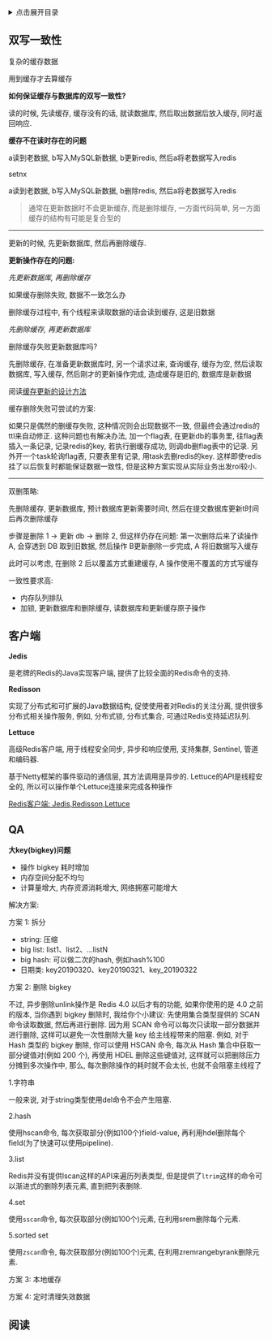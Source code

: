 <details>
<summary>点击展开目录</summary>
<!-- TOC -->

- [双写一致性](#双写一致性)
- [客户端](#客户端)
- [QA](#qa)
- [阅读](#阅读)

<!-- /TOC -->
</details>

## 双写一致性

复杂的缓存数据

用到缓存才去算缓存

**如何保证缓存与数据库的双写一致性?**

读的时候, 先读缓存, 缓存没有的话, 就读数据库, 然后取出数据后放入缓存, 同时返回响应.

**缓存不在读时存在的问题**

a读到老数据, b写入MySQL新数据, b更新redis, 然后a将老数据写入redis

setnx

a读到老数据, b写入MySQL新数据, b删除redis, 然后a将老数据写入redis

> 通常在更新数据时不会更新缓存, 而是删除缓存, 一方面代码简单, 另一方面缓存的结构有可能是复合型的

---

更新的时候, 先更新数据库, 然后再删除缓存.

**更新操作存在的问题:**

*先更新数据库, 再删除缓存*

如果缓存删除失败, 数据不一致怎么办

删除缓存过程中, 有个线程来读取数据的话会读到缓存, 这是旧数据

*先删除缓存, 再更新数据库*

删除缓存失败更新数据库吗?

先删除缓存, 在准备更新数据库时, 另一个请求过来, 查询缓存, 缓存为空, 然后读取数据库, 写入缓存, 然后刚才的更新操作完成, 造成缓存是旧的, 数据库是新数据

阅读[缓存更新的设计方法](https://segmentfault.com/a/1190000037509415)

缓存删除失败可尝试的方案:

如果只是偶然的删缓存失败, 这种情况则会出现数据不一致, 但最终会通过redis的ttl来自动修正.
这种问题也有解决办法, 加一个flag表, 在更新db的事务里, 往flag表插入一条记录, 记录redis的key, 若执行删缓存成功, 则调db删flag表中的记录.
另外开一个task轮询flag表, 只要表里有记录, 用task去删redis的key.
这样即使redis挂了以后恢复时都能保证数据一致性, 但是这种方案实现从实际业务出发roi较小.

---

双删策略:

先删除缓存, 更新数据库, 预计数据库更新需要时间t, 然后在提交数据库更新t时间后再次删除缓存

步骤是删除 1 -> 更新 db -> 删除 2, 但这样仍存在问题: 第一次删除后来了读操作A, 会穿透到 DB 取到旧数据, 然后操作 B更新删除一步完成, A 将旧数据写入缓存

此时可以考虑, 在删除 2 后以覆盖方式重建缓存, A 操作使用不覆盖的方式写缓存

一致性要求高:
* 内存队列排队
* 加锁, 更新数据库和删除缓存, 读数据库和更新缓存原子操作

## 客户端

**Jedis**

是老牌的Redis的Java实现客户端, 提供了比较全面的Redis命令的支持.

**Redisson**

实现了分布式和可扩展的Java数据结构, 促使使用者对Redis的关注分离, 提供很多分布式相关操作服务, 例如, 分布式锁, 分布式集合, 可通过Redis支持延迟队列.

**Lettuce**

高级Redis客户端, 用于线程安全同步, 异步和响应使用, 支持集群, Sentinel, 管道和编码器.

基于Netty框架的事件驱动的通信层, 其方法调用是异步的. Lettuce的API是线程安全的, 所以可以操作单个Lettuce连接来完成各种操作

[Redis客户端: Jedis,Redisson,Lettuce](https://www.cnblogs.com/williamjie/p/11287292.html)

## QA

**大key(bigkey)问题**

* 操作 bigkey 耗时增加
* 内存空间分配不均匀
* 计算量增大, 内存资源消耗增大, 网络拥塞可能增大

解决方案:

方案 1: 拆分

* string: 压缩
* big list: list1、list2、...listN
* big hash: 可以做二次的hash, 例如hash%100
* 日期类: key20190320、key20190321、key_20190322

方案 2: 删除 bigkey

不过, 异步删除unlink操作是 Redis 4.0 以后才有的功能, 如果你使用的是 4.0 之前的版本, 当你遇到 bigkey 删除时, 我给你个小建议: 先使用集合类型提供的 SCAN 命令读取数据, 然后再进行删除. 因为用 SCAN 命令可以每次只读取一部分数据并进行删除, 这样可以避免一次性删除大量 key 给主线程带来的阻塞. 例如, 对于 Hash 类型的 bigkey 删除, 你可以使用 HSCAN 命令, 每次从 Hash 集合中获取一部分键值对(例如 200 个), 再使用 HDEL 删除这些键值对, 这样就可以把删除压力分摊到多次操作中, 那么, 每次删除操作的耗时就不会太长, 也就不会阻塞主线程了

1.字符串

一般来说, 对于string类型使用del命令不会产生阻塞.

2.hash

使用hscan命令, 每次获取部分(例如100个)field-value, 再利用hdel删除每个field(为了快速可以使用pipeline).

3.list

Redis并没有提供lscan这样的API来遍历列表类型, 但是提供了`ltrim`这样的命令可以渐进式的删除列表元素, 直到把列表删除.

4.set

使用`sscan`命令, 每次获取部分(例如100个)元素, 在利用srem删除每个元素.

5.sorted set

使用`zscan`命令, 每次获取部分(例如100个)元素, 在利用zremrangebyrank删除元素.

方案 3: 本地缓存

方案 4: 定时清理失效数据

## 阅读

